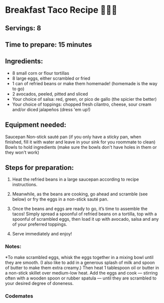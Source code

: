 # Breakfast Taco Recipe 🌮🌮🌮

## Servings: 8

## Time to prepare: 15 minutes

## Ingredients:
- 8 small corn or flour tortillas 
- 8 large eggs, either scrambled or fried 
- 1 can of refried beans or make them homemade! (homemade is the way to go)
- 2 avocados, peeled, pitted and sliced
- Your choice of salsa: red, green, or pico de gallo (the spicier the better) 
- Your choice of toppings: chopped fresh cilantro, cheese, sour cream and/or diced jalapeños (dress 'em up!) 


## Equipment needed:
Saucepan
Non-stick sauté pan (if you only have a sticky pan, when finished, fill it with water and leave in your sink for you roommate to clean)
Bowls to hold ingredients (make sure the bowls don't have holes in them or they won't work)

## Steps for preparation:
1. Heat the refried beans in a large saucepan according to recipe instructions.

2. Meanwhile, as the beans are cooking, go ahead and scramble (see below) or fry the eggs in a non-stick sauté pan.

3. Once the beans and eggs are ready to go, it’s time to assemble the tacos!  Simply spread a spoonful of refried beans on a tortilla, top with a spoonful of scrambled eggs, then load it up with avocado, salsa and any of your preferred toppings.

4. Serve immediately and enjoy!

### Notes:
*To make scrambled eggs, whisk the eggs together in a mixing bowl until they are smooth.  (I also like to add in a generous splash of milk and spoon of butter to make them extra creamy.)  Then heat 1 tablespoon oil or butter in a non-stick skillet over medium-low heat.  Add the eggs and cook — stirring often with a wooden spoon or rubber spatula — until they are scrambled to your desired degree of doneness.

### Codemates #
